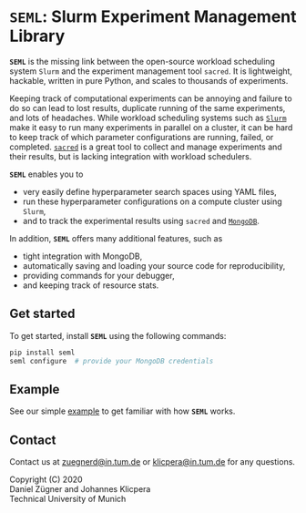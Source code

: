 # `SEML`: Slurm Experiment Management Library
**`SEML`** is the missing link between the open-source workload scheduling system `Slurm` and the experiment management tool `sacred`. It is lightweight, hackable, written in pure Python, and scales to thousands of experiments.

Keeping track of computational experiments can be annoying and failure to do so can lead to lost results, duplicate running of the same experiments, and lots of headaches.
While workload scheduling systems such as [`Slurm`](https://slurm.schedmd.com/overview.html) make it easy to run many experiments in parallel on a cluster, it can be hard to keep track of which parameter configurations are running, failed, or completed.
[`sacred`](https://github.com/IDSIA/sacred) is a great tool to collect and manage experiments and their results, but is lacking integration with workload schedulers.

**`SEML`** enables you to 
* very easily define hyperparameter search spaces using YAML files,
* run these hyperparameter configurations on a compute cluster using `Slurm`,
* and to track the experimental results using `sacred` and [`MongoDB`](https://www.mongodb.com/).


In addition, **`SEML`** offers many additional features, such as
* tight integration with MongoDB,
* automatically saving and loading your source code for reproducibility,
* providing commands for your debugger, 
* and keeping track of resource stats.

## Get started
To get started, install **`SEML`** using the following commands:
```bash
pip install seml
seml configure  # provide your MongoDB credentials
```
## Example
See our simple [example](examples) to get familiar with how **`SEML`** works.

## Contact
Contact us at zuegnerd@in.tum.de or klicpera@in.tum.de for any questions.

Copyright (C) 2020  
Daniel Zügner and Johannes Klicpera  
Technical University of Munich

